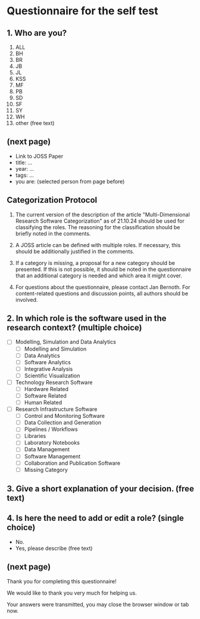# Questionnaire for the self test

## 1. Who are you?

1. ALL
2. BH
3. BR
4. JB
5. JL
6. KSS
7. MF
8. PB
9. SD
10. SF
11. SY
12. WH
13. other (free text)

## (next page)
* Link to JOSS Paper
* title: ...
* year: ...
* tags: ...
* you are: (selected person from page before)

## Categorization Protocol

1. The current version of the description of the article "Multi-Dimensional Research Software Categorization" as of 21.10.24 should be used for classifying the roles. The reasoning for the classification should be briefly noted in the comments. 

2. A JOSS article can be defined with multiple roles. If necessary, this should be additionally justified in the comments.

3. If a category is missing, a proposal for a new category should be presented. If this is not possible, it should be noted in the questionnaire that an additional category is needed and which area it might cover. 

4. For questions about the questionnaire, please contact Jan Bernoth. For content-related questions and discussion points, all authors should be involved.

## 2. In which role is the software used in the research context? (multiple choice)

- [ ] Modelling, Simulation and Data Analytics
    - [ ] Modelling and Simulation
    - [ ] Data Analytics
    - [ ] Software Analytics
    - [ ] Integrative Analysis
    - [ ] Scientific Visualization
- [ ] Technology Research Software
    - [ ] Hardware Related
    - [ ] Software Related
    - [ ] Human Related
- [ ] Research Infrastructure Software
    - [ ] Control and Monitoring Software
    - [ ] Data Collection and Generation
    - [ ] Pipelines / Workflows
    - [ ] Libraries
    - [ ] Laboratory Notebooks
    - [ ] Data Management
    - [ ] Software Management
    - [ ] Collaboration and Publication Software
    - [ ] Missing Category 

## 3. Give a short explanation of your decision. (free text)

## 4. Is here the need to add or edit a role? (single choice)

- No.
- Yes, please describe (free text)

## (next page)

Thank you for completing this questionnaire!

<p>We would like to thank you very much for helping us.</p>

<p>Your answers were transmitted, you may close the browser window or tab now.</p>
